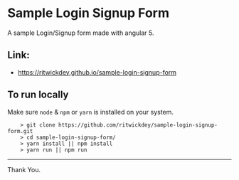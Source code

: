 # Sample Login Signup Form

A sample Login/Signup form made with angular 5.

## Link: 
-  https://ritwickdey.github.io/sample-login-signup-form

## To run locally 

Make sure `node` & `npm` or `yarn` is installed on your system.

```
    > git clone https://github.com/ritwickdey/sample-login-signup-form.git
    > cd sample-login-signup-form/
    > yarn install || npm install
    > yarn run || npm run
```
----------
Thank You.

